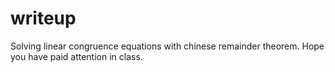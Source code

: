 # writeup
Solving linear congruence equations with chinese remainder theorem. Hope you have paid attention in class.